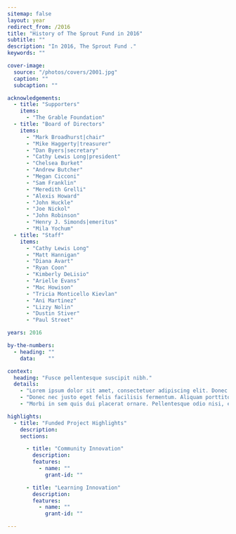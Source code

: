```yaml
---
sitemap: false
layout: year
redirect_from: /2016
title: "History of The Sprout Fund in 2016"
subtitle: ""
description: "In 2016, The Sprout Fund ."
keywords: ""

cover-image:
  source: "/photos/covers/2001.jpg"
  caption: ""
  subcaption: ""

acknowledgements:
  - title: "Supporters"
    items:
      - "The Grable Foundation"
  - title: "Board of Directors"
    items:
      - "Mark Broadhurst|chair"
      - "Mike Haggerty|treasurer"
      - "Dan Byers|secretary"
      - "Cathy Lewis Long|president"
      - "Chelsea Burket"
      - "Andrew Butcher"
      - "Megan Cicconi"
      - "Sam Franklin"
      - "Meredith Grelli"
      - "Alexis Howard"
      - "John Huckle"
      - "Joe Nickol"
      - "John Robinson"
      - "Henry J. Simonds|emeritus"
      - "Mila Yochum"
  - title: "Staff"
    items:
      - "Cathy Lewis Long"
      - "Matt Hannigan"
      - "Diana Avart"
      - "Ryan Coon"
      - "Kimberly DeLisio"
      - "Arielle Evans"
      - "Mac Howison"
      - "Tricia Monticello Kievlan"
      - "Ani Martinez"
      - "Lizzy Nolin"
      - "Dustin Stiver"
      - "Paul Street"

years: 2016

by-the-numbers:
  - heading: ""
    data:    ""

context:
  heading: "Fusce pellentesque suscipit nibh."
  details:
    - "Lorem ipsum dolor sit amet, consectetuer adipiscing elit. Donec odio. Quisque volutpat mattis eros. Nullam malesuada erat ut turpis. Suspendisse urna nibh, viverra non, semper suscipit, posuere a, pede."
    - "Donec nec justo eget felis facilisis fermentum. Aliquam porttitor mauris sit amet orci. Aenean dignissim pellentesque felis."
    - "Morbi in sem quis dui placerat ornare. Pellentesque odio nisi, euismod in, pharetra a, ultricies in, diam. Sed arcu. Cras consequat."

highlights:
  - title: "Funded Project Highlights"
    description:
    sections:

      - title: "Community Innovation"
        description:
        features:
          - name: ""
            grant-id: ""

      - title: "Learning Innovation"
        description:
        features:
          - name: ""
            grant-id: ""

---
```

